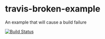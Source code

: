 # travis-broken-example

An example that will cause a build failure

[![Build Status](https://travis-ci.org/taketakeyyy/travis-broken-example.svg?branch=master)](https://travis-ci.org/taketakeyyy/travis-broken-example)
